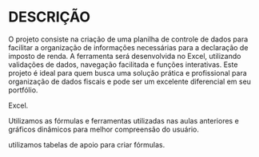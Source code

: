 # DESCRIÇÃO
O projeto consiste na criação de uma planilha de controle de dados para facilitar a organização de informações necessárias para a declaração de imposto de renda. A ferramenta será desenvolvida no Excel, utilizando validações de dados, navegação facilitada e funções interativas. Este projeto é ideal para quem busca uma solução prática e profissional para organização de dados fiscais e pode ser um excelente diferencial em seu portfólio.

Excel.

Utilizamos as fórmulas e ferramentas utilizadas nas aulas anteriores e gráficos dinâmicos para melhor compreensão do usuário.

utilizamos tabelas de apoio para criar fórmulas.
